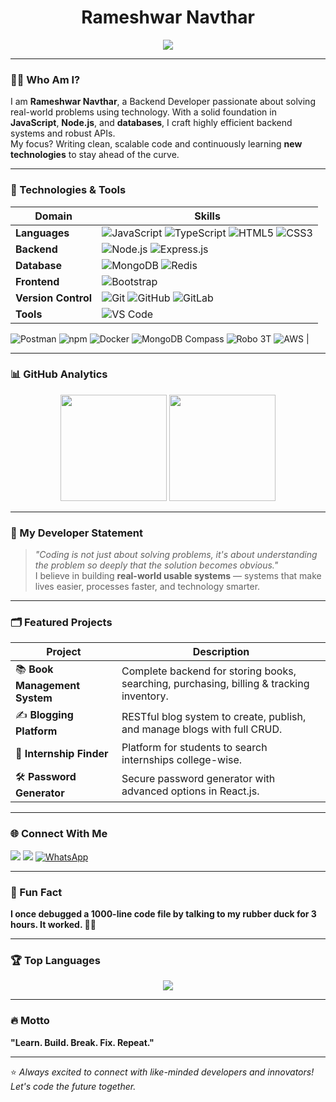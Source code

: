 <!-- Banner Section -->
<h1 align="center"> Rameshwar Navthar</h1>
<p align="center">
    <img src="https://readme-typing-svg.demolab.com?font=Fira+Code&weight=700&pause=1000&color=009879&center=true&vCenter=true&repeat=true&width=950&lines=Skilled+Backend+Developer+%7C+API+Expert+%7C+Problem+Solver;Node.js+%7C+Express.js+%7C+MongoDB+%7C+Redis;JavaScript+%7C+TypeScript+%7C+Git;AWS+S3+%7C+Basic+HTML+%26+CSS;Learning%2C+Building%2C+Innovating+Every+Day+%F0%9F%9A%80">
</p>

---

### 🧑‍💻 Who Am I?
I am **Rameshwar Navthar**, a Backend Developer passionate about solving real-world problems using technology. With a solid foundation in **JavaScript**, **Node.js**, and **databases**, I craft highly efficient backend systems and robust APIs.  
My focus? Writing clean, scalable code and continuously learning **new technologies** to stay ahead of the curve.

---

### 🔗 Technologies & Tools

| Domain | Skills |
|---|---|
| **Languages** | ![JavaScript](https://img.shields.io/badge/JavaScript-F7DF1E?style=flat-square&logo=javascript&logoColor=black) ![TypeScript](https://img.shields.io/badge/TypeScript-3178C6?style=flat-square&logo=typescript&logoColor=white) ![HTML5](https://img.shields.io/badge/HTML5-E34F26?style=flat-square&logo=html5&logoColor=white) ![CSS3](https://img.shields.io/badge/CSS3-1572B6?style=flat-square&logo=css3&logoColor=white) |
| **Backend** | ![Node.js](https://img.shields.io/badge/Node.js-339933?style=flat-square&logo=nodedotjs&logoColor=white) ![Express.js](https://img.shields.io/badge/Express.js-000000?style=flat-square&logo=express&logoColor=white) |
| **Database** | ![MongoDB](https://img.shields.io/badge/MongoDB-47A248?style=flat-square&logo=mongodb&logoColor=white) ![Redis](https://img.shields.io/badge/Redis-DC382D?style=flat-square&logo=redis&logoColor=white) |
| **Frontend** | ![Bootstrap](https://img.shields.io/badge/Bootstrap-7952B3?style=flat-square&logo=bootstrap&logoColor=white) |
| **Version Control** | ![Git](https://img.shields.io/badge/Git-F05032?style=flat-square&logo=git&logoColor=white) ![GitHub](https://img.shields.io/badge/GitHub-181717?style=flat-square&logo=github&logoColor=white) ![GitLab](https://img.shields.io/badge/GitLab-FC6D26?style=flat-square&logo=gitlab&logoColor=white) |
| **Tools** | ![VS Code](https://img.shields.io/badge/VSCode-007ACC?style=flat-square&logo=visualstudiocode&logoColor=white) 
![Postman](https://img.shields.io/badge/Postman-FF6C37?style=flat-square&logo=postman&logoColor=white) 
![npm](https://img.shields.io/badge/npm-CB3837?style=flat-square&logo=npm&logoColor=white) 
![Docker](https://img.shields.io/badge/Docker-2496ED?style=flat-square&logo=docker&logoColor=white) 
![MongoDB Compass](https://img.shields.io/badge/MongoDB_Compass-47A248?style=flat-square&logo=mongodb&logoColor=white) 
![Robo 3T](https://img.shields.io/badge/Robo_3T-4DB33D?style=flat-square&logo=mongodb&logoColor=white) 
![AWS](https://img.shields.io/badge/AWS_S3-232F3E?style=flat-square&logo=amazonaws&logoColor=white) |

---

### 📊 GitHub Analytics
<div align="center">
    <img height="170" src="https://github-readme-stats.vercel.app/api?username=JayRameshwar-N&show_icons=true&theme=radical&count_private=true" />
    <img height="170" src="https://github-readme-streak-stats.herokuapp.com/?user=JayRameshwar-N&theme=radical" />
</div>

---

### 🌟 My Developer Statement
> *"Coding is not just about solving problems, it's about understanding the problem so deeply that the solution becomes obvious."*  
> I believe in building **real-world usable systems** — systems that make lives easier, processes faster, and technology smarter.  

---

### 🗂️ Featured Projects
| Project | Description |
|---|---|
| 📚 **Book Management System** | Complete backend for storing books, searching, purchasing, billing & tracking inventory. |
| ✍️ **Blogging Platform** | RESTful blog system to create, publish, and manage blogs with full CRUD. |
| 🔗 **Internship Finder** | Platform for students to search internships college-wise. |
| 🛠️ **Password Generator** | Secure password generator with advanced options in React.js. |

---

### 🌐 Connect With Me
<p>
    <a href="linkedin.com/in/rameshwarnavathar" target="_blank"><img src="https://img.shields.io/badge/-LinkedIn-0077B5?style=flat-square&logo=Linkedin&logoColor=white"/></a>
    <a href="mailto:rameshwarsahebrao72@gmail.com" target="_blank"><img src="https://img.shields.io/badge/-Gmail-D14836?style=flat-square&logo=Gmail&logoColor=white"/></a>
    <a href="https://wa.me/919370411775" target="_blank" rel="noopener noreferrer">
    <img src="https://img.shields.io/badge/-WhatsApp-25D366?style=flat-square&logo=whatsapp&logoColor=white" alt="WhatsApp"/>
  </a>
</p>

---

### 📢 Fun Fact
**I once debugged a 1000-line code file by talking to my rubber duck for 3 hours. It worked. 🦆✨**

---

### 🏆 Top Languages
<p align="center">
    <img src="https://github-readme-stats.vercel.app/api/top-langs/?username=JayRameshwar-N&layout=compact&theme=radical" />
</p>

---

### 🔥 Motto
**"Learn. Build. Break. Fix. Repeat."**

---

⭐️ *Always excited to connect with like-minded developers and innovators! Let's code the future together.*  
